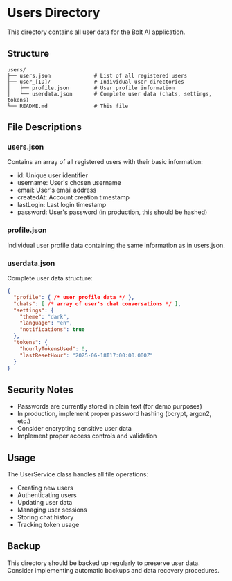 # Users Directory

This directory contains all user data for the Bolt AI application.

## Structure

```
users/
├── users.json              # List of all registered users
├── user_[ID]/              # Individual user directories
│   ├── profile.json        # User profile information
│   └── userdata.json       # Complete user data (chats, settings, tokens)
└── README.md               # This file
```

## File Descriptions

### users.json
Contains an array of all registered users with their basic information:
- id: Unique user identifier
- username: User's chosen username
- email: User's email address
- createdAt: Account creation timestamp
- lastLogin: Last login timestamp
- password: User's password (in production, this should be hashed)

### profile.json
Individual user profile data containing the same information as in users.json.

### userdata.json
Complete user data structure:
```json
{
  "profile": { /* user profile data */ },
  "chats": [ /* array of user's chat conversations */ ],
  "settings": {
    "theme": "dark",
    "language": "en",
    "notifications": true
  },
  "tokens": {
    "hourlyTokensUsed": 0,
    "lastResetHour": "2025-06-18T17:00:00.000Z"
  }
}
```

## Security Notes

- Passwords are currently stored in plain text (for demo purposes)
- In production, implement proper password hashing (bcrypt, argon2, etc.)
- Consider encrypting sensitive user data
- Implement proper access controls and validation

## Usage

The UserService class handles all file operations:
- Creating new users
- Authenticating users
- Updating user data
- Managing user sessions
- Storing chat history
- Tracking token usage

## Backup

This directory should be backed up regularly to preserve user data.
Consider implementing automatic backups and data recovery procedures. 
